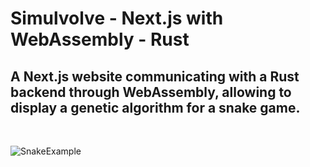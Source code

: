 # Simulvolve - Next.js with WebAssembly - Rust

## A Next.js website communicating with a Rust backend through WebAssembly, allowing to display a genetic algorithm for a snake game.
<br>

![SnakeExample](https://github.com/Adissuu/Simulvolve/assets/90948686/a6b4308e-34a9-4afc-a39a-7bf0852f816b)
